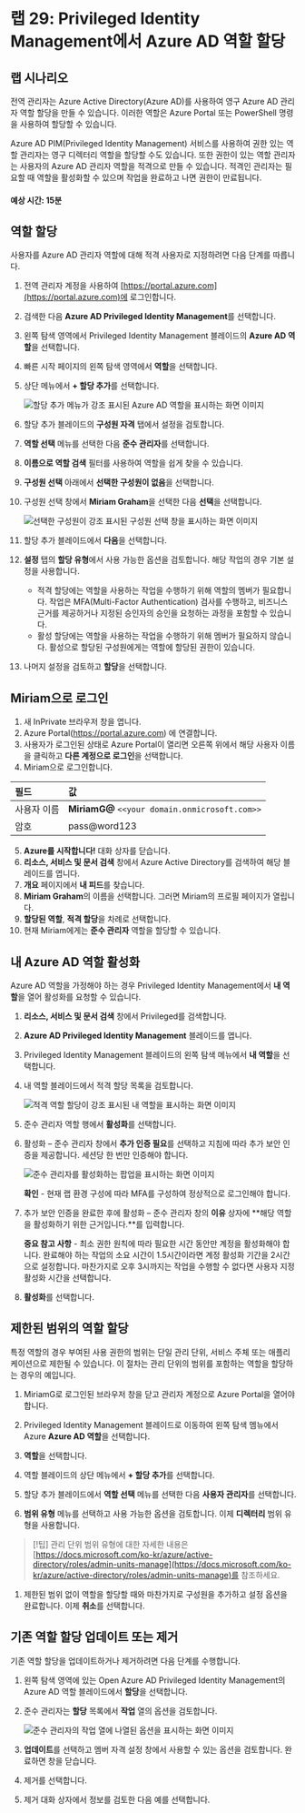 ﻿---
lab:
    title: '29 - Azure AD 역할에 대한 Privileged Identity Management 구성'
    learning path: '04'
    module: '모듈 03 - 권한 있는 액세스 계획 및 구현'
---

# 랩 29: Privileged Identity Management에서 Azure AD 역할 할당

## 랩 시나리오

전역 관리자는 Azure Active Directory(Azure AD)를 사용하여 영구 Azure AD 관리자 역할 할당을 만들 수 있습니다. 이러한 역할은 Azure Portal 또는 PowerShell 명령을 사용하여 할당할 수 있습니다.

Azure AD PIM(Privileged Identity Management) 서비스를 사용하여 권한 있는 역할 관리자는 영구 디렉터리 역할을 할당할 수도 있습니다. 또한 권한이 있는 역할 관리자는 사용자의 Azure AD 관리자 역할을 적격으로 만들 수 있습니다. 적격인 관리자는 필요할 때 역할을 활성화할 수 있으며 작업을 완료하고 나면 권한이 만료됩니다.

#### 예상 시간: 15분

## 역할 할당

사용자를 Azure AD 관리자 역할에 대해 적격 사용자로 지정하려면 다음 단계를 따릅니다.

1. 전역 관리자 계정을 사용하여 [https://portal.azure.com](https://portal.azure.com)에 로그인합니다.

1. 검색한 다음 **Azure AD Privileged Identity Management**를 선택합니다.

1. 왼쪽 탐색 영역에서 Privileged Identity Management 블레이드의 **Azure AD 역할**을 선택합니다.

1. 빠른 시작 페이지의 왼쪽 탐색 영역에서 **역할**을 선택합니다.

1. 상단 메뉴에서 **+ 할당 추가**를 선택합니다.

    ![할당 추가 메뉴가 강조 표시된 Azure AD 역할을 표시하는 화면 이미지](./media/lp4-mod3-pim-assign-role.png)

1. 할당 추가 블레이드의 **구성원 자격** 탭에서 설정을 검토합니다.

1. **역할 선택** 메뉴를 선택한 다음 **준수 관리자**를 선택합니다.

1. **이름으로 역할 검색** 필터를 사용하여 역할을 쉽게 찾을 수 있습니다.

1. **구성원 선택** 아래에서 **선택한 구성원이 없음**을 선택합니다.

1. 구성원 선택 창에서 **Miriam Graham**을 선택한 다음 **선택**을 선택합니다.

    ![선택한 구성원이 강조 표시된 구성원 선택 창을 표시하는 화면 이미지](./media/lp4-mod3-pim-add-role-assignment.png)

1. 할당 추가 블레이드에서 **다음**을 선택합니다.

1. **설정** 탭의 **할당 유형**에서 사용 가능한 옵션을 검토합니다. 해당 작업의 경우 기본 설정을 사용합니다.

    - 적격 할당에는 역할을 사용하는 작업을 수행하기 위해 역할의 멤버가 필요합니다. 작업은 MFA(Multi-Factor Authentication) 검사를 수행하고, 비즈니스 근거를 제공하거나 지정된 승인자의 승인을 요청하는 과정을 포함할 수 있습니다.
    - 활성 할당에는 역할을 사용하는 작업을 수행하기 위해 멤버가 필요하지 않습니다. 활성으로 할당된 구성원에게는 역할에 할당된 권한이 있습니다.

1. 나머지 설정을 검토하고 **할당**을 선택합니다.

## Miriam으로 로그인

1. 새 InPrivate 브라우저 창을 엽니다.
2. Azure Portal(https://portal.azure.com) 에 연결합니다.
3. 사용자가 로그인된 상태로 Azure Portal이 열리면 오른쪽 위에서 해당 사용자 이름을 클릭하고 **다른 계정으로 로그인**을 선택합니다.
4. Miriam으로 로그인합니다.

| 필드 | 값 |
| :--- | :--- |
| 사용자 이름 | **MiriamG@** `<<your domain.onmicrosoft.com>>` |
| 암호 | pass@word123 |

5. **Azure를 시작합니다!** 대화 상자를 닫습니다.
6. **리소스, 서비스 및 문서 검색** 창에서 Azure Active Directory를 검색하여 해당 블레이드를 엽니다.
7. **개요** 페이지에서 **내 피드**를 찾습니다.
8. **Miriam Graham**의 이름을 선택합니다. 그러면 Miriam의 프로필 페이지가 열립니다.
9. **할당된 역할**, **적격 할당**을 차례로 선택합니다.
10. 현재 Miriam에게는 **준수 관리자** 역할을 할당할 수 있습니다.

## 내 Azure AD 역할 활성화

Azure AD 역할을 가정해야 하는 경우 Privileged Identity Management에서 **내 역할**을 열어 활성화를 요청할 수 있습니다.

1. **리소스, 서비스 및 문서 검색** 창에서 Privileged를 검색합니다.
2. **Azure AD Privileged Identity Management** 블레이드를 엽니다.
3. Privileged Identity Management 블레이드의 왼쪽 탐색 메뉴에서 **내 역할**을 선택합니다.

1. 내 역할 블레이드에서 적격 할당 목록을 검토합니다.

    ![적격 역할 할당이 강조 표시된 내 역할을 표시하는 화면 이미지](./media/lp4-mod3-my-roles.png)

1. 준수 관리자 역할 행에서 **활성화**를 선택합니다.

1. 활성화 – 준수 관리자 창에서 **추가 인증 필요**를 선택하고 지침에 따라 추가 보안 인증을 제공합니다. 세션당 한 번만 인증해야 합니다.

    ![준수 관리자를 활성화하는 팝업을 표시하는 화면 이미지](./media/lp4-mod3-pim-activate-role.png)

    **확인** - 현재 랩 환경 구성에 따라 MFA를 구성하여 정상적으로 로그인해야 합니다.

1. 추가 보안 인증을 완료한 후에 활성화 – 준수 관리자 창의 **이유** 상자에 **해당 역할을 활성화하기 위한 근거입니다.**를 입력합니다.

    **중요 참고 사항** - 최소 권한 원칙에 따라 필요한 시간 동안만 계정을 활성화해야 합니다.  완료해야 하는 작업의 소요 시간이 1.5시간이라면 계정 활성화 기간을 2시간으로 설정합니다.  마찬가지로 오후 3시까지는 작업을 수행할 수 없다면 사용자 지정 활성화 시간을 선택합니다.

1. **활성화**를 선택합니다.

## 제한된 범위의 역할 할당

특정 역할의 경우 부여된 사용 권한의 범위는 단일 관리 단위, 서비스 주체 또는 애플리케이션으로 제한될 수 있습니다. 이 절차는 관리 단위의 범위를 포함하는 역할을 할당하는 경우의 예입니다.

1. MiriamG로 로그인된 브라우저 창을 닫고 관리자 계정으로 Azure Portal을 열어야 합니다.
2. Privileged Identity Management 블레이드로 이동하여 왼쪽 탐색 멤뉴에서 Azure **Azure AD 역할**을 선택합니다.
3. **역할**을 선택합니다.
4. 역할 블레이드의 상단 메뉴에서 **+ 할당 추가**를 선택합니다.

5. 할당 추가 블레이드에서 **역할 선택** 메뉴를 선택한 다음 **사용자 관리자**를 선택합니다.

1. **범위 유형** 메뉴를 선택하고 사용 가능한 옵션을 검토합니다. 이제 **디렉터리** 범위 유형을 사용합니다.

>[!팁]
>관리 단위 범위 유형에 대한 자세한 내용은 [https://docs.microsoft.com/ko-kr/azure/active-directory/roles/admin-units-manage](https://docs.microsoft.com/ko-kr/azure/active-directory/roles/admin-units-manage)를 참조하세요.

1. 제한된 범위 없이 역할을 할당할 때와 마찬가지로 구성원을 추가하고 설정 옵션을 완료합니다. 이제 **취소**를 선택합니다.

## 기존 역할 할당 업데이트 또는 제거

기존 역할 할당을 업데이트하거나 제거하려면 다음 단계를 수행합니다.

1. 왼쪽 탐색 영역에 있는 Open Azure AD Privileged Identity Management의 Azure AD 역할 블레이드에서 **할당**을 선택합니다.

1. 준수 관리자는 **할당** 목록에서 **작업** 열의 옵션을 검토합니다.

    ![준수 관리자의 작업 열에 나열된 옵션을 표시하는 화면 이미지](./media/lp4-mod3-pim-edit-role-assignments.png)

1. **업데이트**를 선택하고 멤버 자격 설정 창에서 사용할 수 있는 옵션을 검토합니다. 완료하면 창을 닫습니다.

1. 제거를 선택합니다.

1. 제거 대화 상자에서 정보를 검토한 다음 예를 선택합니다.
